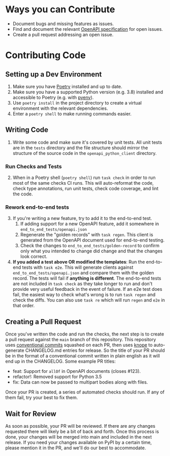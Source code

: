 # Ways you can Contribute

- Document bugs and missing features as issues.
- Find and document the relevant [OpenAPI specification](https://swagger.io/specification/) for open issues.
- Create a pull request addressing an open issue.

# Contributing Code

## Setting up a Dev Environment

1. Make sure you have [Poetry](https://python-poetry.org/) installed and up to date.
2. Make sure you have a supported Python version (e.g. 3.8) installed and accessible to Poetry (e.g. with [pyenv](https://github.com/pyenv/pyenv)).
3. Use `poetry install` in the project directory to create a virtual environment with the relevant dependencies.
4. Enter a `poetry shell` to make running commands easier.

## Writing Code

1. Write some code and make sure it's covered by unit tests. All unit tests are in the `tests` directory and the file structure should mirror the structure of the source code in the `openapi_python_client` directory.

### Run Checks and Tests

2. When in a Poetry shell (`poetry shell`) run `task check` in order to run most of the same checks CI runs. This will auto-reformat the code, check type annotations, run unit tests, check code coverage, and lint the code.

### Rework end-to-end tests 

3. If you're writing a new feature, try to add it to the end-to-end test.
   1. If adding support for a new OpenAPI feature, add it somewhere in `end_to_end_tests/openapi.json`
   2. Regenerate the "golden records" with `task regen`. This client is generated from the OpenAPI document used for end-to-end testing.
   3. Check the changes to `end_to_end_tests/golden-record` to confirm only what you intended to change did change and that the changes look correct.
4. **If you added a test above OR modified the templates**: Run the end-to-end tests with `task e2e`. This will generate clients against `end_to_end_tests/openapi.json` and compare them with the golden record. The tests will fail if **anything is different**. The end-to-end tests are not included in `task check` as they take longer to run and don't provide very useful feedback in the event of failure. If an e2e test does fail, the easiest way to check what's wrong is to run `task regen` and check the diffs. You can also use `task re` which will run `regen` and `e2e` in that order.


## Creating a Pull Request

Once you've written the code and run the checks, the next step is to create a pull request against the `main` branch of this repository. This repository uses [conventional commits] squashed on each PR, then uses [knope] to auto-generate CHANGELOG.md entries for release. So the title of your PR should be in the format of a conventional commit written in plain english as it will end up in the CHANGELOG. Some example PR titles:

- feat: Support for `allOf` in OpenAPI documents (closes #123).
- refactor!: Removed support for Python 3.5
- fix: Data can now be passed to multipart bodies along with files.

Once your PR is created, a series of automated checks should run. If any of them fail, try your best to fix them.

## Wait for Review

As soon as possible, your PR will be reviewed. If there are any changes requested there will likely be a bit of back and forth. Once this process is done, your changes will be merged into main and included in the next release. If you need your changes available on PyPI by a certain time, please mention it in the PR, and we'll do our best to accommodate.

[Conventional Commits]: https://www.conventionalcommits.org/en/v1.0.0/
[knope]: https://knope-dev.github.io/knope/introduction.html
